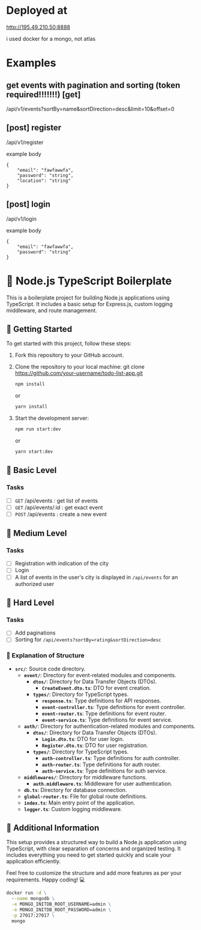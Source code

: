 # Deployed at
http://195.49.210.50:8888

i used docker for a mongo, not atlas

# Examples
get events with pagination and sorting (token required!!!!!!!) [get]
-
/api/v1/events?sortBy=name&sortDirection=desc&limit=10&offset=0

[post] register
-
/api/v1/register

example body
```
{
    "email": "fawfawwfa",
    "password": "string",
    "location": "string"
}
```

[post] login
-
/api/v1/login

example body
 
```
{
    "email": "fawfawwfa",
    "password": "string"
}
```

# 🚀 Node.js TypeScript Boilerplate

This is a boilerplate project for building Node.js applications using TypeScript. It includes a basic setup for Express.js, custom logging middleware, and route management.

## 🚀 Getting Started

To get started with this project, follow these steps:

1. Fork this repository to your GitHub account.
2. Clone the repository to your local machine:
   git clone https://github.com/your-username/todo-list-app.git

   ```bash
   npm install
   ```

   or

   ```bash
   yarn install
   ```

3. Start the development server:

   ```bash
   npm run start:dev
   ```

   or

   ```bash
   yarn start:dev
   ```

## 🥉 Basic Level

### Tasks

- [ ] `GET` /api/events : get list of events
- [ ] `GET` /api/events/:id : get exact event
- [ ] `POST` /api/events : create a new event

## 🥈 Medium Level

### Tasks

- [ ] Registration with indication of the city
- [ ] Login
- [ ] A list of events in the user's city is displayed in `/api/events` for an authorized user

## 🥇 Hard Level

### Tasks

- [ ] Add paginations
- [ ] Sorting for `/api/events?sortBy=rating&sortDirection=desc`

### 📂 Explanation of Structure

- **`src/`**: Source code directory.
  - **`event/`**: Directory for event-related modules and components.
    - **`dtos/`**: Directory for Data Transfer Objects (DTOs).
      - **`CreateEvent.dto.ts`**: DTO for event creation.
    - **`types/`**: Directory for TypeScript types.
      - **`response.ts`**: Type definitions for API responses.
      - **`event-controller.ts`**: Type definitions for event controller.
      - **`event-router.ts`**: Type definitions for event router.
      - **`event-service.ts`**: Type definitions for event service.
  - **`auth/`**: Directory for authentication-related modules and components.
    - **`dtos/`**: Directory for Data Transfer Objects (DTOs).
      - **`Login.dto.ts`**: DTO for user login.
      - **`Register.dto.ts`**: DTO for user registration.
    - **`types/`**: Directory for TypeScript types.
      - **`auth-controller.ts`**: Type definitions for auth controller.
      - **`auth-router.ts`**: Type definitions for auth router.
      - **`auth-service.ts`**: Type definitions for auth service.
  - **`middlewares/`**: Directory for middleware functions.
    - **`auth.middleware.ts`**: Middleware for user authentication.
  - **`db.ts`**: Directory for database connection.
  - **`global-router.ts`**: File for global route definitions.
  - **`index.ts`**: Main entry point of the application.
  - **`logger.ts`**: Custom logging middleware.

## 📝 Additional Information

This setup provides a structured way to build a Node.js application using TypeScript, with clear separation of concerns and organized testing. It includes everything you need to get started quickly and scale your application efficiently.

Feel free to customize the structure and add more features as per your requirements. Happy coding! 💻

``` cmd
docker run -d \
  --name mongodb \
  -e MONGO_INITDB_ROOT_USERNAME=admin \
  -e MONGO_INITDB_ROOT_PASSWORD=admin \
  -p 27017:27017 \
  mongo
```